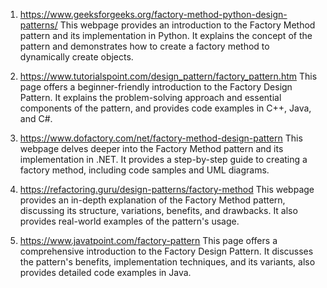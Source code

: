 

1. https://www.geeksforgeeks.org/factory-method-python-design-patterns/
This webpage provides an introduction to the Factory Method pattern and its implementation in Python. It explains the concept of the pattern and demonstrates how to create a factory method to dynamically create objects.

2. https://www.tutorialspoint.com/design_pattern/factory_pattern.htm
This page offers a beginner-friendly introduction to the Factory Design Pattern. It explains the problem-solving approach and essential components of the pattern, and provides code examples in C++, Java, and C#.

3. https://www.dofactory.com/net/factory-method-design-pattern
This webpage delves deeper into the Factory Method pattern and its implementation in .NET. It provides a step-by-step guide to creating a factory method, including code samples and UML diagrams.

4. https://refactoring.guru/design-patterns/factory-method
This webpage provides an in-depth explanation of the Factory Method pattern, discussing its structure, variations, benefits, and drawbacks. It also provides real-world examples of the pattern's usage.

5. https://www.javatpoint.com/factory-pattern
This page offers a comprehensive introduction to the Factory Design Pattern. It discusses the pattern's benefits, implementation techniques, and its variants, also provides detailed code examples in Java.